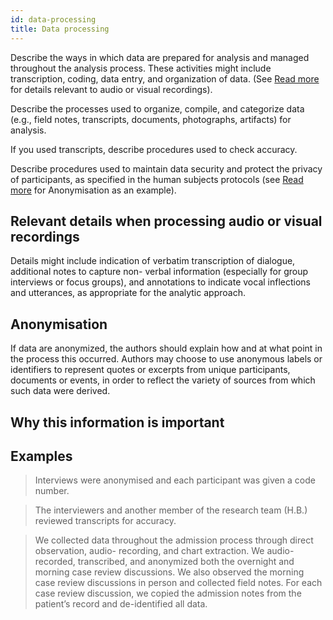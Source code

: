 ```yaml
---
id: data-processing
title: Data processing
---
```

Describe the ways in which data are prepared for analysis and managed throughout the analysis process. These activities might include transcription, coding, data entry, and organization of data. (See [Read more](.) for details relevant to audio or visual recordings).

Describe the processes used to organize, compile, and categorize data (e.g., field notes, transcripts, documents, photographs, artifacts) for analysis.

If you used transcripts, describe procedures used to check accuracy.

Describe procedures used to maintain data security and protect the privacy of participants, as specified in the human subjects protocols (see [Read more](.) for Anonymisation as an example).

## Relevant details when processing audio or visual recordings

Details might include indication of verbatim transcription of dialogue, additional notes to capture non- verbal information (especially for group interviews or focus groups), and annotations to indicate vocal inflections and utterances, as appropriate for the analytic approach.

## Anonymisation

If data are anonymized, the authors should explain how and at what point in the process this occurred. Authors may choose to use anonymous labels or identifiers to represent quotes or excerpts from unique participants, documents or events, in order to reflect the variety of sources from which such data were derived.

## Why this information is important

## Examples

> Interviews were anonymised and each participant was given a code number.

> The interviewers and another member of the research team (H.B.) reviewed transcripts for accuracy.

> We collected data throughout the admission process through direct observation, audio- recording, and chart extraction. We audio-recorded, transcribed, and anonymized both the overnight and morning case review discussions. We also observed the morning case review discussions in person and collected field notes. For each case review discussion, we copied the admission notes from the patient’s record and de-identified all data.
